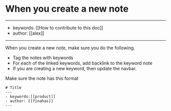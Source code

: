 # When you create a new note
---
- keywords: [[How to contribute to this doc]]
- author: [[alex]]
---
When you create a new note, make sure you do the following.

- Tag the notes with keywords
- For each of the linked keywords, add backlink to the keyword note
- If you are creating a new keyword, then update the navbar. 


Make sure the note has this format
```
# Title
---
- keywords:[[product]]
- author: [[finahas]]
---
```